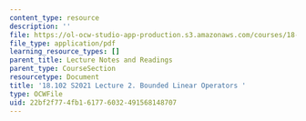 ```yaml
---
content_type: resource
description: ''
file: https://ol-ocw-studio-app-production.s3.amazonaws.com/courses/18-102-introduction-to-functional-analysis-spring-2021/22bf2f774fb161776032491568148707_MIT18_102s21_lec2.pdf
file_type: application/pdf
learning_resource_types: []
parent_title: Lecture Notes and Readings
parent_type: CourseSection
resourcetype: Document
title: '18.102 S2021 Lecture 2. Bounded Linear Operators '
type: OCWFile
uid: 22bf2f77-4fb1-6177-6032-491568148707
---
```

